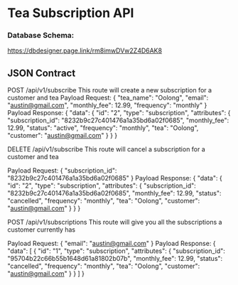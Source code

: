 # Tea Subscription API

### Database Schema:
https://dbdesigner.page.link/rm8imwDVw2Z4D6AK8

## JSON Contract

POST /api/v1/subscribe
This route will create a new subscription for a customer and tea
Payload Request: 
{
  "tea_name": "Oolong",
  "email": "austin@gmail.com",
  "monthly_fee": 12.99,
  "frequency": "monthly"
}
Payload Response: 
{
    "data": {
        "id": "2",
        "type": "subscription",
        "attributes": {
            "subscription_id": "8232b9c27c401476a1a35bd6a02f0685",
            "monthly_fee": 12.99,
            "status": "active",
            "frequency": "monthly",
            "tea": "Oolong",
            "customer": "austin@gmail.com"
        }
    }
}

DELETE /api/v1/subscribe
This route will cancel a subscription for a customer and tea

Payload Request: 
{
  "subscription_id": "8232b9c27c401476a1a35bd6a02f0685"
}
Payload Response: 
{
    "data": {
        "id": "2",
        "type": "subscription",
        "attributes": {
            "subscription_id": "8232b9c27c401476a1a35bd6a02f0685",
            "monthly_fee": 12.99,
            "status": "cancelled",
            "frequency": "monthly",
            "tea": "Oolong",
            "customer": "austin@gmail.com"
        }
    }
}

POST /api/v1/subscriptions
This route will give you all the subscriptions a customer currently has

Payload Request: 
{
  "email": "austin@gmail.com"
}
Payload Response:
{
    "data": [
        {
            "id": "1",
            "type": "subscription",
            "attributes": {
                "subscription_id": "95704b22c66b55b1648d61a81802b07b",
                "monthly_fee": 12.99,
                "status": "cancelled",
                "frequency": "monthly",
                "tea": "Oolong",
                "customer": "austin@gmail.com"
            }
        }
    ]
}


